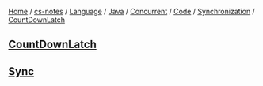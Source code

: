 [Home](https://mengxianbin.github.io) /
[cs-notes](https://mengxianbin.github.io/cs-notes/content) /
[Language](https://mengxianbin.github.io/cs-notes/content/Language) /
[Java](https://mengxianbin.github.io/cs-notes/content/Language/Java) /
[Concurrent](https://mengxianbin.github.io/cs-notes/content/Language/Java/Concurrent) /
[Code](https://mengxianbin.github.io/cs-notes/content/Language/Java/Concurrent/Code) /
[Synchronization](https://mengxianbin.github.io/cs-notes/content/Language/Java/Concurrent/Code/Synchronization) /
[CountDownLatch](https://mengxianbin.github.io/cs-notes/content/Language/Java/Concurrent/Code/Synchronization/CountDownLatch)

## [CountDownLatch](https://mengxianbin.github.io/cs-notes/content/Language/Java/Concurrent/Code/Synchronization/CountDownLatch/CountDownLatch)

## [Sync](https://mengxianbin.github.io/cs-notes/content/Language/Java/Concurrent/Code/Synchronization/CountDownLatch/Sync)
